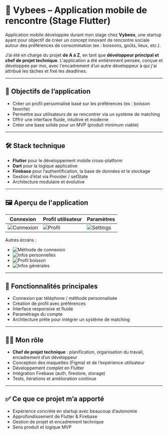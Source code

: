# 📱 Vybees – Application mobile de rencontre (Stage Flutter)

Application mobile développée durant mon stage chez **Vybees**, une startup ayant pour objectif de créer un concept innovant de rencontre sociale autour des préférences de consommation (ex : boissons, goûts, lieux, etc.).

J’ai été en charge du projet **de A à Z**, en tant que **développeur principal et chef de projet technique**. L'application a été entièrement pensée, conçue et développée par moi, avec l'encadrement d’un autre développeur à qui j'ai attribué les tâches et fixé les deadlines.

---

## 🎯 Objectifs de l’application

- Créer un profil personnalisé basé sur les préférences (ex : boisson favorite)
- Permettre aux utilisateurs de se rencontrer via un système de matching
- Offrir une interface fluide, intuitive et moderne
- Créer une base solide pour un MVP (produit minimum viable)

---

## 🛠️ Stack technique

- **Flutter** pour le développement mobile cross-platform  
- **Dart** pour la logique applicative  
- **Firebase** pour l’authentification, la base de données et le stockage  
- Gestion d’état via Provider / setState  
- Architecture modulaire et évolutive

---

## 🖼️ Aperçu de l'application

| Connexion | Profil utilisateur | Paramètres |
|----------|--------------------|------------|
| ![Connexion](./Phone-Connexion.png) | ![Profil](./Profil-Page.png) | ![Settings](./Settings-Page.png) |

Autres écrans :
- ![Méthode de connexion](./Connection-method.png)
- ![Infos personnelles](./Personal-informations.png)
- ![Profil boisson](./Drink-Profil.png)
- ![Infos générales](./Informations.png)

---

## 📌 Fonctionnalités principales

- Connexion par téléphone / méthode personnalisée  
- Création de profil avec préférences  
- Interface responsive et fluide  
- Paramétrage du compte  
- Architecture prête pour intégrer un système de matching

---

## 👨‍💻 Mon rôle

- **Chef de projet technique** : planification, organisation du travail, encadrement d’un développeur  
- Conception des maquettes (Figma) et de l’expérience utilisateur  
- Développement complet en Flutter  
- Intégration Firebase (auth, firestore, storage)  
- Tests, itérations et amélioration continue

---

## ✅ Ce que ce projet m’a apporté

- Expérience concrète en startup avec beaucoup d’autonomie  
- Approfondissement de Flutter & Firebase  
- Gestion de projet et encadrement technique  
- Sens produit et logique MVP
